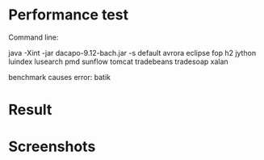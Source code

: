 # Performance test
Command line:

java -Xint -jar dacapo-9.12-bach.jar -s default avrora eclipse fop h2 jython luindex lusearch pmd sunflow tomcat tradebeans tradesoap xalan

benchmark causes error:
batik

# Result


# Screenshots






 
 
